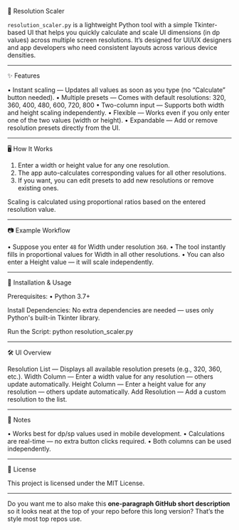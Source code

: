 📏 Resolution Scaler

`resolution_scaler.py` is a lightweight Python tool with a simple Tkinter-based UI that helps you quickly calculate and scale UI dimensions (in dp values) across multiple screen resolutions.
It’s designed for UI/UX designers and app developers who need consistent layouts across various device densities.

---

✨ Features

• Instant scaling — Updates all values as soon as you type (no “Calculate” button needed).
• Multiple presets — Comes with default resolutions:
320, 360, 400, 480, 600, 720, 800
• Two-column input — Supports both width and height scaling independently.
• Flexible — Works even if you only enter one of the two values (width or height).
• Expandable — Add or remove resolution presets directly from the UI.

---

🖥 How It Works

1. Enter a width or height value for any one resolution.
2. The app auto-calculates corresponding values for all other resolutions.
3. If you want, you can edit presets to add new resolutions or remove existing ones.

Scaling is calculated using proportional ratios based on the entered resolution value.

---

📷 Example Workflow

• Suppose you enter `48` for Width under resolution `360`.
• The tool instantly fills in proportional values for Width in all other resolutions.
• You can also enter a Height value — it will scale independently.

---

🚀 Installation & Usage

Prerequisites:
• Python 3.7+

Install Dependencies:
No extra dependencies are needed — uses only Python's built-in Tkinter library.

Run the Script:
python resolution\_scaler.py

---

🛠 UI Overview

Resolution List — Displays all available resolution presets (e.g., 320, 360, etc.).
Width Column — Enter a width value for any resolution — others update automatically.
Height Column — Enter a height value for any resolution — others update automatically.
Add Resolution — Add a custom resolution to the list.

---

📌 Notes

• Works best for dp/sp values used in mobile development.
• Calculations are real-time — no extra button clicks required.
• Both columns can be used independently.

---

📄 License

This project is licensed under the MIT License.

---

Do you want me to also make this **one-paragraph GitHub short description** so it looks neat at the top of your repo before this long version? That’s the style most top repos use.
